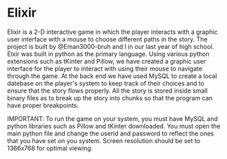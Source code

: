 # Elixir
Elixir is a 2-D interactive game in which the player interacts with a graphic user interface with a mouse to choose different paths in the story. The project is built by @Eman3000-bruh and I in our last year of high school.
Elxir was built in python as the primary language. Using various python extensions such as tKinter and Pillow, we have created a graphic user interface for the player to interact with using their mouse to navigate through the game.
At the back end we have used MySQL to create a local datebase on the player's system to keep track of their choices and to ensure that the story flows properly.
All the story is stored inside small binary files as to break up the story into chunks so that the program can have proper breakpoints.

IMPORTANT:
To run the game on your system, you must have MySQL and python libraries such as Pillow and tKinter downloaded. You must open the main python file and change the userid and password to reflect the ones that you have set on you system.
Screen resolution should be set to 1366x768 for optimal viewing.
